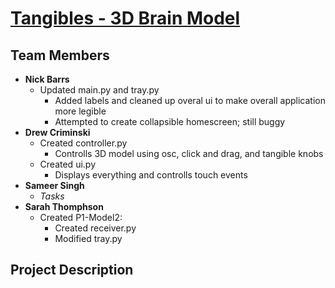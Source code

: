 # [Tangibles - 3D Brain Model](https://github.com/acrimin/tangibles)
## Team Members
* <b>Nick Barrs</b>
  * Updated main.py and tray.py
    * Added labels and cleaned up overal ui to make overall application more legible
    * Attempted to create collapsible homescreen; still
      buggy
* <b>Drew Criminski</b>
  * Created controller.py
    * Controlls 3D model using osc, click and drag, and tangible knobs
  * Created ui.py
    * Displays everything and controlls touch events
* <b>Sameer Singh</b>
  * <i>Tasks</i>
* <b>Sarah Thomphson</b>
  * Created P1-Model2:
    * Created receiver.py
    * Modified tray.py

## Project Description

